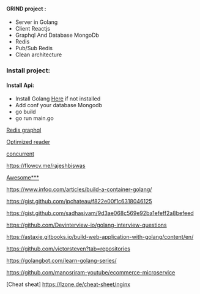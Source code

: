 #### GRIND project :
- Server in Golang
- Client Reactjs
- Graphql And Database MongoDb
- Redis
- Pub/Sub Redis 
- Clean architecture 

### Install project:
#### Install Api:
- Install Golang [Here](https://golang.org/) if not installed
- Add conf your database Mongodb 
- go build
- go run main.go

[Redis graphql](https://github.com/ccamel/go-graphql-subscription-example)

[Optimized reader](https://github.com/icza/shutdown/blob/master/shutdown.go)

[concurrent](https://eleni.blog/2020/01/12/go-routines-and-thread-safe-data-structures/)

https://flowcv.me/rajeshbiswas

[Awesome***](https://github.com/danistefanovic/build-your-own-x?fbclid=IwAR0U-ex0amE42l46vP1zJJ8DRxaf6pIjsUzINt2QKyOLmiHtgFhmOqr5qPc)

https://www.infoq.com/articles/build-a-container-golang/


https://gist.github.com/jpchateau/f822e00f1c6318046125


https://gist.github.com/sadhasivam/9d3ae068c569e92ba1efeff2a8befeed

https://github.com/Devinterview-io/golang-interview-questions

https://astaxie.gitbooks.io/build-web-application-with-golang/content/en/

https://github.com/victorsteven?tab=repositories

https://golangbot.com/learn-golang-series/

https://github.com/manosriram-youtube/ecommerce-microservice

[Cheat sheat] https://lzone.de/cheat-sheet/nginx